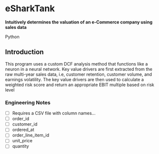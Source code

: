 # eSharkTank
**Intuitively determines the valuation of an e-Commerce company using sales data**

Python

## Introduction
This program uses a custom DCF analysis method that functions like a neuron in a neural network. Key value drivers are first extracted from the raw multi-year sales data, i.e, customer retention, customer volume, and earnings volatility. The key value drivers are then used to calculate a weighted risk score and return an appropriate EBIT multiple based on risk level


### Engineering Notes
- [ ] Requires a CSV file with column names...
- [ ] order_id
- [ ] customer_id
- [ ] ordered_at
- [ ] order_line_item_id
- [ ] unit_price
- [ ] quantity
